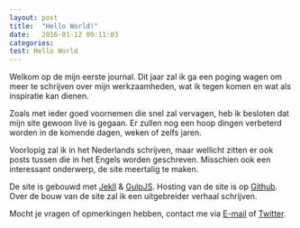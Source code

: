 ```yaml
---
layout: post
title:  "Hello World!"
date:   2016-01-12 09:11:03
categories:
test: Hello World
---
```


Welkom op de mijn eerste journal. Dit jaar zal ik ga een poging wagen om meer te schrijven over mijn werkzaamheden, wat ik tegen komen en wat als inspiratie kan dienen. 

Zoals met ieder goed voornemen die snel zal vervagen, heb ik besloten dat mijn site gewoon live is gegaan. Er zullen nog een hoop dingen verbeterd worden in de komende dagen, weken of zelfs jaren. 

Voorlopig zal ik in het Nederlands schrijven, maar wellicht zitten er ook posts tussen die in het Engels worden geschreven. Misschien ook een interessant onderwerp, de site meertalig te maken.  

De site is gebouwd met [Jekll](http://jekyllrb.com/) & [GulpJS](http://http://gulpjs.com/). Hosting van de site is op [Github](https://github.com/). Over de bouw van de site zal ik een uitgebreider verhaal schrijven. 

Mocht je vragen of opmerkingen hebben, contact me via [E-mail](mailto:bruce@moerdjiman.com) of [Twitter](https://twitter.com/broezer). 
